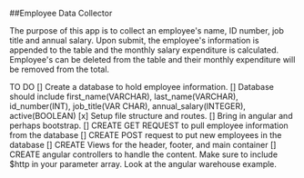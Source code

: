 ##Employee Data Collector

The purpose of this app is to collect an employee's name, ID number, job title and annual salary. Upon submit, the employee's information is appended to the table and the monthly salary expenditure is calculated. Employee's can be deleted from the table and their monthly expenditure will be removed from the total.




TO DO
[] Create a database to hold employee information.
[] Database should include first_name(VARCHAR), last_name(VARCHAR), id_number(INT), job_title(VAR CHAR), annual_salary(INTEGER), active(BOOLEAN)
[x] Setup file structure and routes.
[] Bring in angular and perhaps bootstrap.
[] CREATE GET REQUEST to pull employee information from the database
[] CREATE POST request to put new employees in the database
[] CREATE Views for the header, footer, and main container
[] CREATE angular controllers to handle the content. Make sure to include $http in your parameter array. Look at the angular warehouse example.
